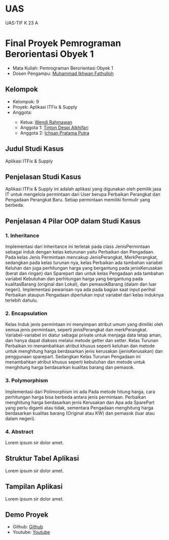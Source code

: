 # UAS
UAS-TIF K 23 A
# Final Proyek Pemrograman Berorientasi Obyek 1
<ul>
  <li>Mata Kuliah: Pemrograman Berorientasi Obyek 1</li>
  <li>Dosen Pengampu: <a href="https://github.com/Muhammad-Ikhwan-Fathulloh">Muhammad Ikhwan Fathulloh</a></li>
</ul>

## Kelompok
<ul>
  <li>Kelompok: 9</li>
  <li>Proyek: Aplikasi ITFix & Supply</li>
  <li>Anggota:</li>
  <ul>
    <li>Ketua: <a href="">Wendi Rahmawan</a></li>
    <li>Anggota 1: <a href="">Tinton Despi Alkhifari</a></li>
    <li>Anggota 2: <a href="">Ichsan Pratama Putra</a></li>
  </ul>
</ul> 

## Judul Studi Kasus
<p>Aplikasi ITFix & Supply</p>

## Penjelasan Studi Kasus
<p>Aplikasi ITFix & Supply ini adalah aplikasi yang digunakan oleh pemilik jasa IT untuk mengelola permintaan dari User berupa Perbaikan Perangkat dan Pengadaan Perangkat Baru. Setiap permintaan memiliki formulir yang berbeda.  </p>

## Penjelasan 4 Pilar OOP dalam Studi Kasus

### 1. Inheritance
<p>Implementasi dari Inheritance ini terletak pada class JenisPermintaan sebagai induk dengan kelas keturunan yaitu Perbaikan dan Pengadaan. Pada kelas Jenis Permintaan mencakup JenisPerangkat, MerkPerangkat, sedangkan pada kelas turunan nya, kelas Perbaikan ada tambahan variabel Keluhan dan juga perhitungan harga yang bergantung pada jenisKerusakan (berat dan ringan) dan Sparepart dan untuk kelas Pengadaan ada tambahan variabel Kebutuhan dan perhitungan harga yang bergantung pada kualitasBarang (original dan Lokal), dan pemasokBarang (dalam dan luar negeri). Implementasi pewarisan nya ada pada bagian saat input perihal Perbaikan ataupun Pengadaan diperlukan input variabel dari kelas induknya terlebih dahulu.</p>

### 2. Encapsulation
<p>Kelas Induk jenis permintaan ini menyimpan atribut umum yang dimiliki oleh semua jenis permintaan, seperti jenisPerangkat dan merkPerangkat. Variabel-variabel ini diatur sebagai private untuk menjaga data tetap aman, dan hanya dapat diakses melalui metode getter dan setter. Kelas Turunan Perbaikan ini menambahkan atribut khusus seperti keluhan dan metode untuk menghitung harga berdasarkan jenis kerusakan (jenisKerusakan) dan penggunaan sparepart. Sedangkan Kelas Turunan Pengadaan ini menambahkan atribut khusus seperti kebutuhan dan metode untuk menghitung harga berdasarkan kualitas barang dan pemasok.</p>

### 3. Polymorphism
<p>Implementasi dari Polimorphism ini ada Pada metode hitung harga, cara perhitungan harga bisa berbeda antara jenis permintaan. Perbaikan menghitung harga berdasarkan jenis Kerusakan dan Apa ada SparePart yang perlu diganti atau tidak, sementara Pengadaan menghitung harga berdasarkan kualitas barang (Original atau KW) dan pemasok (luar atau dalam negeri).</p>

### 4. Abstract
<p>Lorem ipsum sir dolor amet.</p>

## Struktur Tabel Aplikasi
<p>Lorem ipsum sir dolor amet.</p>

## Tampilan Aplikasi
<p>Lorem ipsum sir dolor amet.</p>

## Demo Proyek
<ul>
  <li>Github: <a href="">Github</a></li>
  <li>Youtube: <a href="">Youtube</a></li>
</ul>
